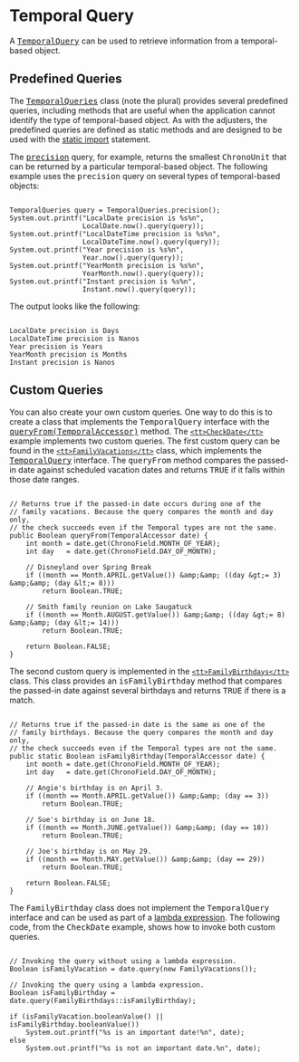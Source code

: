 
# Temporal Query


A 
[<tt>TemporalQuery</tt>](https://docs.oracle.com/javase/8/docs/api/java/time/temporal/TemporalQuery.html) can be used to retrieve information from a temporal-based object.

## Predefined Queries


The
[<tt>TemporalQueries</tt>](https://docs.oracle.com/javase/8/docs/api/java/time/temporal/TemporalQueries.html) class (note the plural) provides several predefined queries, including methods that are useful when the application cannot identify the type of temporal-based object. As with the adjusters, the predefined queries are defined as static methods and are designed to be used with the
[static import](../../java/package/usepkgs.html#staticimport) statement.


The
[<tt>precision</tt>](https://docs.oracle.com/javase/8/docs/api/java/time/temporal/TemporalQueries.html#precision--) query, for example, returns the smallest <tt>ChronoUnit</tt> that can be returned by a particular temporal-based object. The following example uses the <tt>precision</tt> query on several types of temporal-based objects:

```

TemporalQueries query = TemporalQueries.precision();
System.out.printf("LocalDate precision is %s%n",
                  LocalDate.now().query(query));
System.out.printf("LocalDateTime precision is %s%n",
                  LocalDateTime.now().query(query));
System.out.printf("Year precision is %s%n",
                  Year.now().query(query));
System.out.printf("YearMonth precision is %s%n",
                  YearMonth.now().query(query));
System.out.printf("Instant precision is %s%n",
                  Instant.now().query(query));

```

The output looks like the following:

```

LocalDate precision is Days
LocalDateTime precision is Nanos
Year precision is Years
YearMonth precision is Months
Instant precision is Nanos

```

## Custom Queries


You can also create your own custom queries. One way to do this is to create a class that implements the <tt>TemporalQuery</tt> interface with the 
[<tt>queryFrom(TemporalAccessor)</tt>](https://docs.oracle.com/javase/8/docs/api/java/time/temporal/TemporalQuery.html#queryFrom-java.time.temporal.TemporalAccessor-) method. The
[`<tt>CheckDate</tt>`](examples/CheckDate.java) example implements two custom queries. The first custom query can be found in the 
[`<tt>FamilyVacations</tt>`](examples/FamilyVacations.java) class, which implements the 
[<tt>TemporalQuery</tt>](https://docs.oracle.com/javase/8/docs/api/java/time/temporal/TemporalQuery.html) interface. The <tt>queryFrom</tt> method compares the passed-in date against scheduled vacation dates and returns <tt>TRUE</tt> if it falls within those date ranges.

```

// Returns true if the passed-in date occurs during one of the
// family vacations. Because the query compares the month and day only,
// the check succeeds even if the Temporal types are not the same.
public Boolean queryFrom(TemporalAccessor date) {
    int month = date.get(ChronoField.MONTH_OF_YEAR);
    int day   = date.get(ChronoField.DAY_OF_MONTH);

    // Disneyland over Spring Break
    if ((month == Month.APRIL.getValue()) &amp;&amp; ((day &gt;= 3) &amp;&amp; (day &lt;= 8)))
        return Boolean.TRUE;

    // Smith family reunion on Lake Saugatuck
    if ((month == Month.AUGUST.getValue()) &amp;&amp; ((day &gt;= 8) &amp;&amp; (day &lt;= 14)))
        return Boolean.TRUE;

    return Boolean.FALSE;
}

```


The second custom query is implemented in the 
[`<tt>FamilyBirthdays</tt>`](examples/FamilyBirthdays.java) class. This class provides an <tt>isFamilyBirthday</tt> method that compares the passed-in date against several birthdays and returns <tt>TRUE</tt> if there is a match.

```

// Returns true if the passed-in date is the same as one of the
// family birthdays. Because the query compares the month and day only,
// the check succeeds even if the Temporal types are not the same.
public static Boolean isFamilyBirthday(TemporalAccessor date) {
    int month = date.get(ChronoField.MONTH_OF_YEAR);
    int day   = date.get(ChronoField.DAY_OF_MONTH);

    // Angie's birthday is on April 3.
    if ((month == Month.APRIL.getValue()) &amp;&amp; (day == 3))
        return Boolean.TRUE;

    // Sue's birthday is on June 18.
    if ((month == Month.JUNE.getValue()) &amp;&amp; (day == 18))
        return Boolean.TRUE;

    // Joe's birthday is on May 29.
    if ((month == Month.MAY.getValue()) &amp;&amp; (day == 29))
        return Boolean.TRUE;

    return Boolean.FALSE;
}

```


The <tt>FamilyBirthday</tt> class does not implement the <tt>TemporalQuery</tt> interface and can be used as part of a
[lambda expression](../../java/javaOO/lambdaexpressions.html). The following code, from the <tt>CheckDate</tt> example, shows how to invoke both custom queries.

```

// Invoking the query without using a lambda expression.
Boolean isFamilyVacation = date.query(new FamilyVacations());

// Invoking the query using a lambda expression.
Boolean isFamilyBirthday = date.query(FamilyBirthdays::isFamilyBirthday);

if (isFamilyVacation.booleanValue() || isFamilyBirthday.booleanValue())
    System.out.printf("%s is an important date!%n", date);
else
    System.out.printf("%s is not an important date.%n", date);

```
